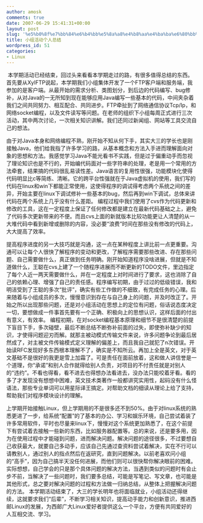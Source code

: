 ```yaml
---
author: amosk
comments: true
date: 2007-06-29 15:41:31+00:00
layout: post
slug: '%e5%b0%8f%e7%bb%84%e6%b4%bb%e5%8a%a8%e4%b8%aa%e4%ba%ba%e6%80%bb%e7%bb%93'
title: 小组活动个人总结
wordpress_id: 51
categories:
- Linux
---
```


 本学期活动已经结束，回过头来看看本学期走过的路，有很多值得总结的东西。首先要从XylFTP说起，本学期我们小组集体开发了一个FTP客户端和服务端，我参加的是客户端。从最开始的需求分析、类图划分，到后边的代码编写、bug修补，从对Java的一无所知到现在能够应用Java编写一些基本的代码，中间夹杂着我们之间共同努力、相互配合、共同进步。FTP牵扯到了网络通信协议Tcp/Ip，和网络socket编程，以及文件读写等问题。在老师的组织下小组每周正式进行三次活动，其中两次讨论，一次相关知识讲解。我们还同过新闻组、网站等工具交流自己的想法。 

由于对Java本身和网络编程不熟，刚开始不知从何下手，其实大三的学长也是刚接触Java，他们给我指了许多学习的路，从基本概念和方法入手进而理解面向对象的思想和方法。我感觉学习Java不能光看书不实践，但是过于偏重动手而忽视了理论知识也是不行的，开始编代码面对一些字符串的处理，老是用一个常用的方法牵套，结果搞的代码很乱易读性差。Java语言的复用性很强，功能模块化使得代码明显比c等简练、清晰。它的跨平台性强就在于Java虚拟机的使用，我们写的代码在linux和win下都能正常使用，这使得程序的调试得考虑两个系统之间的差异，开始主要在linux下调试修补一些基本的bug，然后再到win下调试，总体来讲代码在两个系统上几乎没有什么差距。 编程过程中我们使用了cvs作为代码更新和修改的工具，这在一定程度上保证了任何修改都是建立在最新代码基础之上，避免了代码多次更新带来的不便。而且cvs上面的新就版本比较功能更让人清楚的从一大堆代码中看到新增或删除的内容，没必要“浪费”时间在那些没有修改的代码上，大大提高了效率。 

提高程序进度的另一大技巧就是沟通，这一点在某种程度上讲比前一点更重要。沟通可以让每个人很快了解程序的变动和更改，了解程序需要那些改进、存在那些问题、自己需要做什么，真正做到任务明确。刚开始知道程序没啥进展，但就是不知道做什么，王聪在cvs上建了一个随程序进展而不断更新的TODO文件，里边指定了每个人近一两天需要做什么，并在一定程度上对时间进行了要求，这也消除了自己的依赖心理、增强了自己的责任感。程序编写初期，由于过过的低级错误，我和明洁受到了王聪的多次“批评”，确实有些工作做的不细致，有完成任务的心理。后来随着与小组成员的多次，慢慢意识到存在与自己身上的问题，并及时改正了。开始之所以出现那些问题，还是对小组活动在思想上的定位有问题，俗话说态度决定一切，要想做成一件事首先要有一个正确、积极向上的思想认识，这样后面的付出有意义，有效率。 编程初期，在对socket编程基本原理和细节不是很清楚的前提下盲目下手，多次碰壁，最后不断总结不断弥补前面的过失，即使弥补缺少的知识，才使得问题迎刃而解。就那主被动模式传输文件来说，许多问题争论到最后居然成了，对主被文件传输模式定义理解的偏差上，而且我自己就犯了n次错误。开始读RFC发现好多东西根本理解不了，确实是不知所云。再加上全是英文，对于英文基础不是很好的我更是雪上加霜了。可是责任在面前放着，这和做人讲信誉是一个道理，你“承诺”和别人合作就得给别人负责，对项目的不付责任就是对别人的“违约”。不看也得看，看不进去也得想办法看进去，没办法只能咬着牙看。看的多了才发现没有想想中困难，英文技术类著作一般都讲究实用性，起码没有什么怪语法，那些专业单词可以用星际译王搞定。对帮助文档的细读从理论上给了支持，帮助我们对程序模块设计的理解。 

上学期开始接触Linux，但上学期用的不是很多还不到50%。由于对linux系统的熟悉更进了一步，给系统“配置”的了基本的办公、学习和娱乐环境，自己尝试着装了许多常用软件，平时也尽量来linux下，慢慢对这个系统更加熟悉了，在这个前提下有尝试着去接触一些新的东西，比如服务器配置等。总的来说，还是要多用，因为在使用过程中才能碰到问题，进而解决问题。解决问题的途径很多，不过要想自己收获最大，就要自己多动手，应该自己先通过查资料尝试着解决，实在不行可以请教别人，通过别人的指点然后在返研究，直到问题解决。以前老喜欢问小组的“高手”，因为自己搞半天没任何进展，而他们则可以很快帮你解决眼前的困难。实际想想，自己学会的只是那个具体问题的解决方法，当遇到类似的问题时有会止步不前，当解决了一些问题时，我们要多总结，可能是写笔记、写文章，也可能是其他形式，总之要对解决问题的过程和方法做一归纳总结，从整体上把握解决问题的方法。 本学期活动结束了，大三的学长明年也将面临就业，小组活动还得继续，这就要求我们“后辈”，不断学习相关知识，提高动手能力和创新意识，推进西邮Linux的发展，为西邮广大Linux爱好者提供这么一个平台，方便有共同爱好的人互相交流、学习。 


